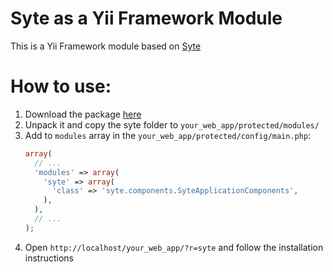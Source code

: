 # Syte as a Yii Framework Module

This is a Yii Framework module based on [Syte](https://github.com/rigoneri/syte/)

# How to use:

1. Download the package [here](https://github.com/TXGruppi/syte-yii/zipball/master)
2. Unpack it and copy the syte folder to `your_web_app/protected/modules/`
3. Add to `modules` array in the `your_web_app/protected/config/main.php`:
   ```php
   array(
     // ...
     'modules' => array(
       'syte' => array(
         'class' => 'syte.components.SyteApplicationComponents',
       ),
     ),
     // ...
   );
   ```
4. Open `http://localhost/your_web_app/?r=syte` and follow the installation instructions